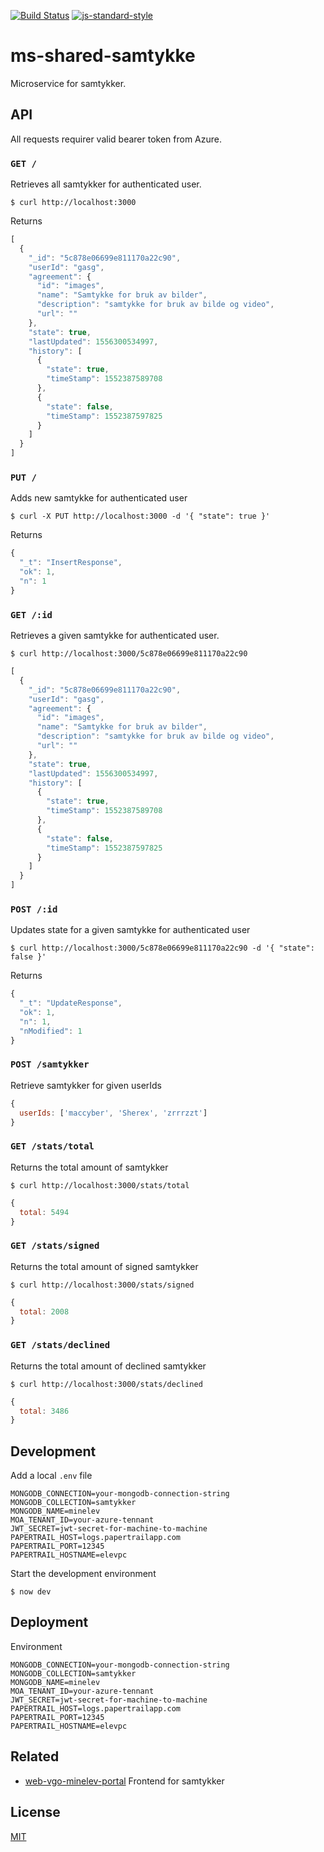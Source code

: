 [![Build Status](https://travis-ci.com/vtfk/ms-shared-samtykke.svg?branch=master)](https://travis-ci.com/vtfk/ms-shared-samtykke)
[![js-standard-style](https://img.shields.io/badge/code%20style-standard-brightgreen.svg?style=flat)](https://github.com/feross/standard)

# ms-shared-samtykke

Microservice for samtykker.

## API

All requests requirer valid bearer token from Azure.

### ```GET /```

Retrieves all samtykker for authenticated user.

```
$ curl http://localhost:3000
```

Returns

```JavaScript
[
  {
    "_id": "5c878e06699e811170a22c90",
    "userId": "gasg",
    "agreement": {
      "id": "images",
      "name": "Samtykke for bruk av bilder",
      "description": "samtykke for bruk av bilde og video",
      "url": ""
    },
    "state": true,
    "lastUpdated": 1556300534997,
    "history": [
      {
        "state": true,
        "timeStamp": 1552387589708
      },
      {
        "state": false,
        "timeStamp": 1552387597825
      }
    ]
  }
]
```

### ```PUT /```

Adds new samtykke for authenticated user

```
$ curl -X PUT http://localhost:3000 -d '{ "state": true }'
```

Returns

```JavaScript
{
  "_t": "InsertResponse",
  "ok": 1,
  "n": 1
}
```

### ```GET /:id```

Retrieves a given samtykke for authenticated user.

```
$ curl http://localhost:3000/5c878e06699e811170a22c90
```

```JavaScript
[
  {
    "_id": "5c878e06699e811170a22c90",
    "userId": "gasg",
    "agreement": {
      "id": "images",
      "name": "Samtykke for bruk av bilder",
      "description": "samtykke for bruk av bilde og video",
      "url": ""
    },
    "state": true,
    "lastUpdated": 1556300534997,
    "history": [
      {
        "state": true,
        "timeStamp": 1552387589708
      },
      {
        "state": false,
        "timeStamp": 1552387597825
      }
    ]
  }
]
```

### ```POST /:id```

Updates state for a given samtykke for authenticated user

```
$ curl http://localhost:3000/5c878e06699e811170a22c90 -d '{ "state": false }'
```

Returns

```JavaScript
{ 
  "_t": "UpdateResponse",
  "ok": 1,
  "n": 1,
  "nModified": 1
}
```

### ```POST /samtykker```

Retrieve samtykker for given userIds

```JavaScript
{
  userIds: ['maccyber', 'Sherex', 'zrrrzzt']
}
```

### ```GET /stats/total```

Returns the total amount of samtykker

```
$ curl http://localhost:3000/stats/total
```

```JavaScript
{
  total: 5494
}
```

### ```GET /stats/signed```

Returns the total amount of signed samtykker

```
$ curl http://localhost:3000/stats/signed
```

```JavaScript
{
  total: 2008
}
```

### ```GET /stats/declined```

Returns the total amount of declined samtykker

```
$ curl http://localhost:3000/stats/declined
```

```JavaScript
{
  total: 3486
}
```

## Development

Add a local `.env` file

```
MONGODB_CONNECTION=your-mongodb-connection-string
MONGODB_COLLECTION=samtykker
MONGODB_NAME=minelev
MOA_TENANT_ID=your-azure-tennant
JWT_SECRET=jwt-secret-for-machine-to-machine
PAPERTRAIL_HOST=logs.papertrailapp.com
PAPERTRAIL_PORT=12345
PAPERTRAIL_HOSTNAME=elevpc
```

Start the development environment

```
$ now dev
```

## Deployment

Environment

```
MONGODB_CONNECTION=your-mongodb-connection-string
MONGODB_COLLECTION=samtykker
MONGODB_NAME=minelev
MOA_TENANT_ID=your-azure-tennant
JWT_SECRET=jwt-secret-for-machine-to-machine
PAPERTRAIL_HOST=logs.papertrailapp.com
PAPERTRAIL_PORT=12345
PAPERTRAIL_HOSTNAME=elevpc
```

## Related

- [web-vgo-minelev-portal](https://github.com/vtfk/web-vgo-minelev-portal) Frontend for samtykker

## License

[MIT](LICENSE)